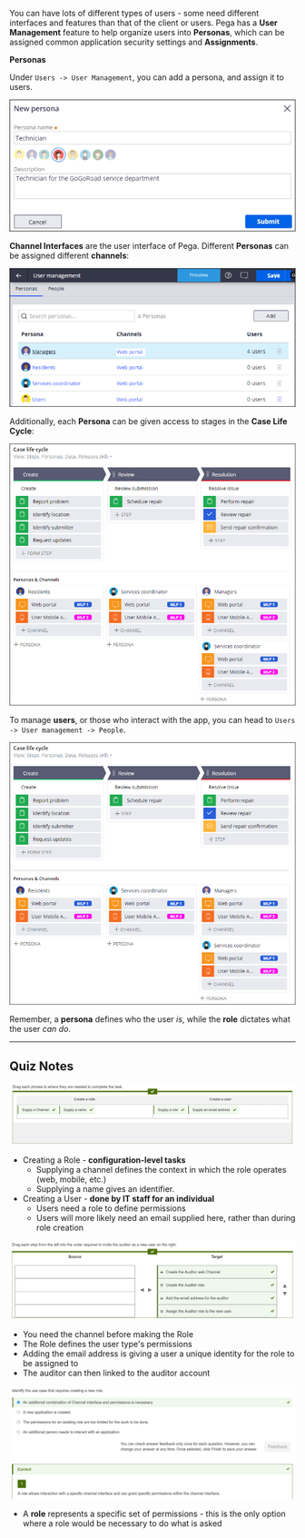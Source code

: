 You can have lots of different types of users - some need different interfaces and features than that of the client or users. Pega has a **User Management** feature to help organize users into **Personas**, which can be assigned common application security settings and **Assignments**.

**Personas**

Under `Users -> User Management`, you can add a persona, and assign it to users.

![](attachments/Pasted%20image%2020250607223342.png)

**Channel Interfaces** are the user interface of Pega. Different **Personas** can be assigned different **channels**:

![](attachments/Pasted%20image%2020250607223521.png)

Additionally, each **Persona** can be given access to stages in the **Case Life Cycle**:

![](attachments/Pasted%20image%2020250607223611.png)

To manage **users**, or those who interact with the app, you can head to `Users -> User management -> People`.

![](attachments/Pasted%20image%2020250607223828.png)

Remember, a **persona** defines who the user *is*, while the **role** dictates what the user *can do*.

---

## Quiz Notes

![](attachments/Pasted%20image%2020250607223933.png)
  - Creating a Role - **configuration-level tasks**
	 - Supplying a channel defines the context in which the role operates (web, mobile, etc.)
	 - Supplying a name gives an identifier.
 - Creating a User - **done by IT staff for an individual**
	 - Users need a role to define permissions
	 - Users will more likely need an email supplied here, rather than during role creation

![](attachments/Pasted%20image%2020250607224552.png) 
- You need the channel before making the Role
- The Role defines the user type's permissions
- Adding the email address is giving a user a unique identity for the role to be assigned to
- The auditor can then linked to the auditor account

![](attachments/Pasted%20image%2020250607225108.png) 
 - A **role** represents a specific set of permissions - this is the only option where a role would be necessary to do what is asked